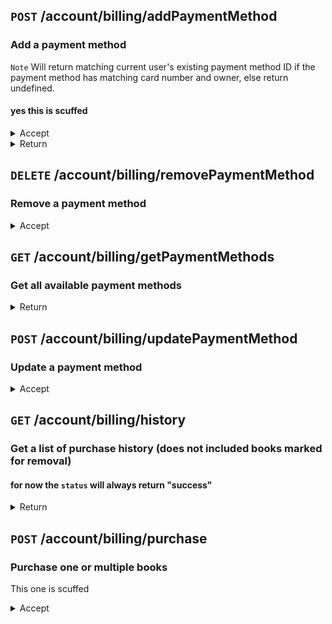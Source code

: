 ## `POST` **/account/billing/addPaymentMethod**

### Add a payment method

`Note` Will return matching current user's existing payment method ID if the payment method has matching card number and owner, else return undefined.

#### yes this is scuffed

<details>
<summary>Accept</summary>

```ts
{
    _type: "gpay" | "momo" | "visa" | "mastercard" | "zalopay",
    bankName: string,

    cardNumber: string,
    cardHolderName: string,
    cardSecret: string,
    cardExpiration: string
}
```

</details>

<details>
<summary>Return</summary>

```ts
{
	_id: string; // id of matching user's existing payment method, if found, else undefined
}
```

</details>

## `DELETE` **/account/billing/removePaymentMethod**

### Remove a payment method

<details>
<summary>Accept</summary>

```ts
{
	_id: string; // ID of an existing payment method
}
```

</details>

## `GET` **/account/billing/getPaymentMethods**

### Get all available payment methods

<details>
<summary>Return</summary>

```ts
[
    {
        _id: string,
        _type: "gpay" | "momo" | "visa" | "mastercard" | "zalopay",
        bankName: string,

        cardNumber: string,
        cardHolderName: string,
        cardExpiration: string
    },
    {
        ...
    }
]
```

</details>

## `POST` **/account/billing/updatePaymentMethod**

### Update a payment method

<details>
<summary>Accept</summary>

```ts
{
    _id: string,
    _type: "gpay" | "momo" | "visa" | "mastercard" | "zalopay",
    bankName: string,

    cardNumber: string,
    cardSecret: string
    cardHolderName: string,
    cardExpiration: string
}
```

</details>

## `GET` **/account/billing/history**

### Get a list of purchase history (does not included books marked for removal)

#### for now the `status` will always return "success"

<details>
<summary>Return</summary>

```ts
[
    {
        _id: string,
        status: "success" | "ongoing" | "cancelled",
        paymentMethod: {
            _id: string,
            _type: string,
            bankName?: string,
            cardNumber: string,
        },
        books: [
            {
                ...book_model // see API.Books.md
            },
            {
                ...
            }
        ]
    },
    {
        ...
    }
]
```

</details>

## `POST` **/account/billing/purchase**

### Purchase one or multiple books

This one is scuffed

<details>
<summary>Accept</summary>

```ts
{
    _bookIds: string[],
    _paymentMethodId: string
}
```

</details>
